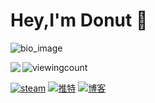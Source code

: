 # Hey,I'm Donut 👋   


![bio_image](https://s1.ax1x.com/2022/04/19/L0BQcq.jpg)
 

<img src = "https://github-readme-stats.vercel.app/api/top-langs/?username=yeqiyi&layout=compact&hide=python" align = "left" >
<img src = "https://count.getloli.com/get/@donutyqy?theme=moebooru" alt="viewingcount" ><br>

[![steam](https://img.shields.io/badge/steam-gray?&style=for-the-badge&logo=steam&logoColor=white)](https://steamcommunity.com/id/angelina0820/)   [![推特](https://img.shields.io/badge/twitter-blue?&style=for-the-badge&logo=twitter&logoColor=white)](https://twitter.com/Applepaiii0820)   [![博客](https://img.shields.io/badge/blog-甜甜圈の杂物间-orange?&style=for-the-badge)](https://nekoneko.best)






